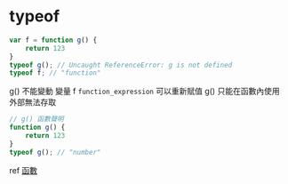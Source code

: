 # typeof

```js
var f = function g() {
    return 123
}
typeof g(); // Uncaught ReferenceError: g is not defined
typeof f; // "function"
```

g() 不能變動 變量 f `function_expression` 可以重新賦值
g() 只能在函數內使用 外部無法存取

```js
// g() 函數聲明
function g() {
    return 123
}
typeof g(); // "number"
```

ref [函數](https://developer.mozilla.org/zh-CN/docs/Web/JavaScript/Guide/Functions)